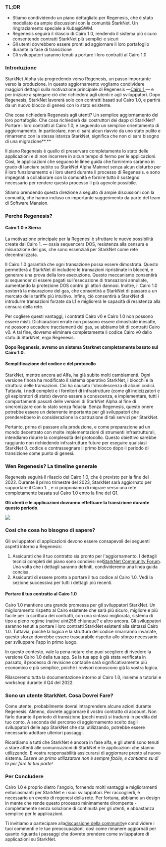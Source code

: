 ### TL;DR

* Stiamo condividendo un piano dettagliato per Regenesis, che è stato modellato da ampie discussioni con la comunità StarkNet. Un ringraziamento speciale a Kuba@SWM.
* Regenesis seguirà il rilascio di Cairo 1.0, rendendo il sistema più sicuro consentendo contratti StarkNet più semplici e sicuri
* Gli utenti dovrebbero essere pronti ad aggiornare il loro portafoglio durante la fase di transizione
* Gli sviluppatori saranno tenuti a portare i loro contratti al Cairo 1.0

### Introduzione

StarkNet Alpha sta progredendo verso Regenesis, un passo importante verso la produzione. In questo aggiornamento vogliamo condividere maggiori dettagli sulla motivazione principale di Regenesis —[Cairo 1.](https://medium.com/starkware/cairo-1-0-aa96eefb19a0)— e per iniziare a spiegare ciò che richiederà agli utenti e agli sviluppatori. Dopo Regenesis, StarkNet lavorerà solo con contratti basati sul Cairo 1.0, e partirà da un nuovo blocco di genesi con lo stato esistente.

Che cosa richiederà Regenesis agli utenti? Un semplice aggiornamento del loro portafoglio. Che cosa richiederà dai costruttori dei dapp di StarkNet? Portare i loro contratti al Cairo 1.0, e seguendo un semplice orientamento di aggiornamento. In particolare, non ci sarà alcun riavvio da uno stato pulito e rimarremo con la stessa istanza StarkNet, significa che non ci sarà bisogno di una migrazione**.**

Il piano Regenesis è quello di preservare completamente lo stato delle applicazioni e di non incorrere in alcun tempo di fermo per le applicazioni. Così, le applicazioni che seguono le linee guida che forniremo saranno in grado di lanciare subito su StarkNet Alpha Mainnet senza alcun disturbo per il loro funzionamento e i loro utenti durante il processo di Regenesis. e sono impegnati a collaborare con la comunità e fornire tutto il sostegno necessario per rendere questo processo il più agevole possibile.

Stiamo prendendo questa direzione a seguito di ampie discussioni con la comunità, che hanno incluso un importante suggerimento da parte del team di Software Mansion.

### Perché Regenesis?

#### Cairo 1.0 e Sierra

La motivazione principale per la Regenesi è sfruttare le nuove possibilità create dal Cairo 1. — ossia sequencers DOS, resistenza alla censura e misurazione del gas, che sono essenziali per StarkNet come rete decentralizzata.

Il Cairo 1.0 garantirà che ogni transazione possa essere dimostrata. Questo permetterà a StarkNet di includere le transazioni ripristinate in blocchi, e generare una prova della loro esecuzione. Questo meccanismo consentirà ai sequencer di essere pagati sull'esecuzione di transazioni annullate, aumentando la protezione DOS contro gli attori dannosi. Inoltre, il Cairo 1.0 sosterrà la misurazione del gas, che consentirà a StarkNet di passare a un mercato delle tariffe più intuitivo. Infine, ciò consentirà a StarkNet di introdurre transazioni forzate da L1 e migliorerà le capacità di resistenza alla censura della rete.

Per cogliere questi vantaggi, i contratti Cairo v0 e Cairo 1.0 non possono essere misti. Dichiarazioni errate non possono essere dimostrate inesatte, né possono accadere tracciamenti del gas, se abbiamo bit di contratti Cairo v0. A tal fine, dovremo eliminare completamente il codice Cairo v0 dallo stato di StarkNet, ergo Regenesis.

**Dopo Regenesis, avremo un sistema Starknet completamente basato sul Cairo 1.0.**

#### Semplificazione del codice e del protocollo

StarkNet, mentre ancora ad Alfa, ha già subito molti cambiamenti. Ogni versione finora ha modificato il sistema operativo StarkNet, i blocchi e la struttura delle transazioni. Ciò ha causato l'obsolescenza di alcuni codici. Tuttavia, i nodi completi e i fornitori di infrastrutture (come gli indicizzatori e gli esploratori di stato) devono essere a conoscenza, e implementare, tutti i comportamenti passati delle versioni di StarkNet Alpha al fine di sincronizzare con lo stato senza fiducia. Senza Regenesis, questo onere potrebbe essere un deterrente importante per gli sviluppatori che prenderebbero in considerazione la costruzione di tali servizi per StarkNet.

Pertanto, prima di passare alla produzione, e come preparazione ad un mondo decentrato con molte implementazioni di strumenti infrastrutturali, intendiamo ridurre la complessità del protocollo. Questo obiettivo sarebbe raggiunto non richiedendo infrastrutture future per eseguire qualsiasi StarkNet 0. codice e contrassegnare il primo blocco dopo il periodo di transizione come punto di genesi.

### Wen Regenesis? La timeline generale

Regenesis seguirà il rilascio del Cairo 1.0, che è previsto per la fine del 2022. Durante il primo trimestre del 2023, StarkNet sarà aggiornato per supportare il Cairo 1. , e ci proponiamo di migrare verso una rete completamente basata sul Cairo 1.0 entro la fine del Q1.

**Gli utenti e le applicazioni dovranno effettuare la transizione durante questo periodo.**

![](/assets/1_ef85shzd2uudwex-cy8wdg-1.png)

### Così che cosa ho bisogno di sapere?

Gli sviluppatori di applicazioni devono essere consapevoli dei seguenti aspetti intorno a Regenesis:

1. Assicurati che il tuo contratto sia pronto per l'aggiornamento. I dettagli tecnici completi del piano sono condivisi nel[StarkNet Community Forum](https://community.starknet.io/t/regenesis-state-migration-current-suggestion/2080). Una volta che i dettagli saranno definiti, condivideremo una linea guida concisa.
2. Assicurati di essere pronto a portare il tuo codice al Cairo 1.0. Vedi la sezione successiva per tutti i dettagli più recenti.

#### Portare il tuo contratto al Cairo 1.0

Cairo 1.0 mantiene una grande promessa per gli sviluppatori StarkNet. Un miglioramento rispetto al Cairo esistente che sarà più sicuro, migliore e più facile per la scrittura dei contratti, con una sintassi migliorata, sistema di tipo a pieno regime (native uint256 chiunque? e altro ancora. Gli sviluppatori saranno tenuti a portare i loro contratti StarkNet esistenti alla sintassi Cairo 1.0. Tuttavia, poiché la logica e la struttura del codice rimarranno invariate, questo sforzo dovrebbe essere trascurabile rispetto allo sforzo necessario per sviluppare l'app in primo luogo.

In questo contesto, vale la pena notare che puoi scegliere di rivedere la versione Cairo 1.0 della tua app. Se la tua app è già stata verificata in passato, il processo di revisione contabile sarà significativamente più economico e più semplice, poiché i revisori conoscono già la vostra logica.

Rilasceremo tutta la documentazione intorno al Cairo 1.0, insieme a tutorial e workshop durante il Q4 del 2022.

### Sono un utente StarkNet. Cosa Dovrei Fare?

Come utente, probabilmente dovrai intraprendere alcune azioni durante Regenesis. Almeno, dovrete aggiornare il vostro contratto di account. Non farlo durante il periodo di transizione (pochi mesi) si tradurrà in perdita del tuo conto. A seconda del percorso di aggiornamento scelto dagli sviluppatori delle app StarkNet che stai utilizzando, potrebbe essere necessario adottare ulteriori passaggi.

Ricordiamo a tutti che StarkNet è ancora in fase alfa, e gli utenti sono tenuti a stare attenti alle comunicazioni di StarkNet e le applicazioni che stanno utilizzando. È vostra responsabilità assicurarsi di aggiornare presto al nuovo sistema. *Essere un primo utilizzatore non è sempre facile, e contiamo su di te per fare la tua parte!*

### Per Concludere

Cairo 1.0 è proprio dietro l'angolo, fornendo molti vantaggi e miglioramenti entusiasmanti per StarkNet e i suoi sviluppatori. Per raccoglierli, è necessario un evento di regenesi della rete. Per fortuna, abbiamo un design in mente che rende questo processo minimamente dirompente - completamente senza soluzione di continuità per gli utenti, e abbastanza semplice per le applicazioni.

Ti invitiamo a partecipare alla[discussione della community](https://community.starknet.io/t/regenesis-state-migration-current-suggestion/2080)e condividere i tuoi commenti e le tue preoccupazioni, così come rimanere aggiornati per quanto riguarda i passaggi che dovrete prendere come sviluppatore di applicazioni su StarkNet.